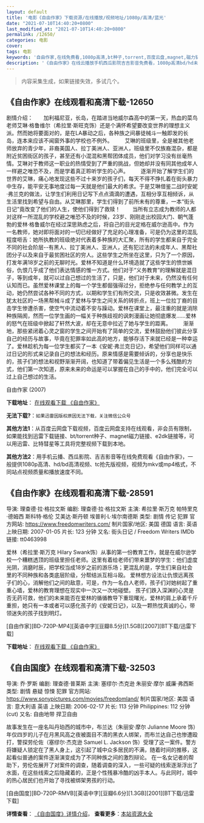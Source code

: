 ```yaml
---
layout: default
title: '电影《自由作家》下载资源/在线播放/视频地址/1080p/高清/蓝光'
date: "2021-07-10T14:40:20+0800"
last_modified_at: "2021-07-10T14:40:20+0800"
permalink: /12650/
categories: 电影
cover:
tags: 电影
keywords: '自由作家,在线免费看,1080p高清,bt种子,torrent,百度云盘,magnet,磁力链,迅雷下载资源'
description: '《自由作家》在线云播放手机西瓜影院吉吉影音免费看，1080p高清bd/hd未删减完整版和tc抢先枪版，mkv/mp4格式，附带bt/torrent种子、magnet/磁力链、百度云盘、网盘资源迅雷下载链接'
---
```


>内容采集生成，如果链接失效，多试几个。


## 《自由作家》在线观看和高清下载-12650

剧情介绍：　　加利福尼亚，长岛，在踏进当地威尔森高中的第一天，热血的菜鸟老师艾琳·格鲁维尔（希拉里·斯旺克饰）还是个满怀希望要改变世界的理想主义派。然而她将要面对的，是在LA暴动之后，各种族之间暴徒械斗一触即发的长岛，连本来应该不闻窗外事的学校也不例外。 　　艾琳的班级里，全是被其他老师放弃的青少年，非裔美国人、拉丁美洲人、亚洲人，班级里不仅族裔混杂，都是附近贫困街区的孩子，甚至还有小混混和黑帮团体成员，他们对学习没有丝毫热情。艾琳对于教师这一职业的热情受到了严重的挑战，但她却并没有同其他成年人一样避之唯恐不及，而是学着真正聆听学生的心声。 　　逐渐开始了解学生们的世界的艾琳，痛心地发现这些不过十来岁的孩子们，每天不得不挣扎着在街头暴力中生存，能平安无事地度过每一天就是他们最大的希求。于是艾琳借鉴二战时安妮·弗兰克的做法，让学生们利用日记写下点点滴滴的遭遇，互相分享互相倾诉，从生活里找到希望与自由。从艾琳那里，学生们得到了前所未有的尊重，一本“街头日记”竟改变了他们的人生，使他们得到了救赎！ 　　当所有立志成为教师的人都对这样一所混乱的学校避之唯恐不及的时候，23岁、刚刚走出校园大门、朝气蓬勃的爱林·格鲁威尔在经过深思熟虑之后，将自己的目光定格在威尔逊高中。作为一名教师，她对即将面对的一切已经做好了充足的心理准备，可是仍为这里的混乱程度咂舌：她所执教的班级绝对代表着多种族的大汇聚，所有的学生都来自于完全不同的社会阶层--有黑人、拉丁美洲人、亚洲人，还有犯过法的未成年人、黑帮社团分子以及来自于最贫困社区的穷人。这些学生之所坐在这里，只为了一个原因，打发年满18岁之前的无聊时光。爱林不知道是什么环境造就了这些学生的愤世嫉俗，仇恨几乎成了他们表达情感的惟一方式。他们对于“义务教育”的理解就是混日子，等到成年，就可以过自己想过的生活了，只是，他们对于未来，仍然没有任何认知而已。虽然爱林课堂上的每一个学生都倔强得过分，拒绝参与任何教学上的互动，她仍然尝试各种不同的方式，以期和学生们有所交流，只是收效甚微。发生在犹太社区的一场黑帮械斗成了爱林与学生之间关系的转折点，班上一位拉丁裔的目击学生惨遭杀害，使空气中流动着不安与躁动。爱林在课堂上，最注重的就是消除种族隔阂，然而一位学生画的一幅关于种族歧视的讽刺漫画让她彻底爆发……爱林的怒气在班级中掀起了轩然大波，却在无意中拉近了她与学生的距离。 　　渐渐地，那些紧闭着心灵之窗的学生之间开始有了简单的交流，爱林鼓励他们彼此分享自己的经历与故事，毕竟在犯罪率如此高的地方，能够存活下来就已经是一种幸运了。爱林趁机为每一位学生都买了一本《安妮·弗兰克日记》，希望他们同样可以通过日记的形式来记录自己的想法和经历。原来情感是需要倾诉的，分享也是快乐的，孩子们的想法和视野渐渐开阔，也知道了带着偏见生活是一个多么残酷的方式，他们第一次知道，原来未来的命运是可以掌握在自己的手中的，他们完全可以过上自己想过的生活。


自由作家 (2007)

**下载地址**： [在线观看下载 《自由作家》](https://www.btbtdy.me/btdy/dy6692.html) 


**无法下载?**：`如果迅雷因版权原因无法下载，关注微信公众号 `

**其他方法1**：从百度云网盘下载视频，百度云网盘支持在线观看，非会员有限制，如果能找到迅雷下载链接、bt/torrent种子、magnet磁力链接、e2dk链接等，可以用迅雷、比特彗星等工具将完整视频下载到本地。

**其他方法2**：用手机云播、西瓜影院、吉吉影音等在线免费观看《自由作家》，一般提供1080p高清、hd/bd高清视频、tc抢先版视频，视频为mkv或mp4格式，不同站点视频质量和播放速度不同。


## 《自由作家》在线观看和高清下载-28591

导演: 理查德·拉·格拉文斯 编剧: 理查德·拉·格拉文斯 主演: 希拉里·斯万克 帕特里克·德姆西 斯科特·格伦 艾美达·斯丹顿 埃普利·L·埃尔南德斯 类型: 剧情 传记 犯罪 官方网站: https://www.freedomwriters.com/ 制片国家/地区: 美国 德国 语言: 英语 上映日期: 2007-01-05 片长: 123 分钟 又名: 街头日记 / Freedom Writers IMDb链接: tt0463998

爱林（希拉里·斯万克 Hilary Swank饰）从事的第一份教育工作，就是在威尔逊学校一个糟糕透顶的班级里担任老师。这里有着给老师们带来噩梦的学生：他们虚度光阴，消磨时辰，把学校当成18岁之前的游乐场；更混乱的是，学生们来自社会里的不同种族和各类底层阶级，分帮结派互相斗殴。 爱林想方设法让仇恨远离孩子们的心，消解他们之间的敌意，可是，作为一名白人老师，孩子们对她树起了重重心墙，爱林的教育理想在现实中一次又一次地碰壁。 孩子们跌入深渊的心灵是否无药可救，他们的未来能否在爱林的循循教导下重现曙光，爱林的肩上承着千斤重担，她只有一本或者可以感化孩子的《安妮日记》，以及一颗热忱真诚的心，带领迷失的孩子找到明灯。


[自由作家][BD-720P-MP4][英语中字][豆瓣8.5分][1.5GB][2007][BT下载/迅雷下载]

**下载地址**： [在线观看下载 《自由作家》](https://www.btdx8.com/torrent/freedom_writers_2007.html) 


## 《自由国度》在线观看和高清下载-32503

导演: 乔·罗斯 编剧: 理查德·普莱斯 主演: 塞缪尔·杰克逊 朱丽安·摩尔 威廉·弗西斯 类型: 剧情 悬疑 惊悚 犯罪 官方网站: https://www.sonypictures.com/movies/freedomland/ 制片国家/地区: 美国 语言: 意大利语 英语 上映日期: 2006-02-17 片长: 113 分钟 Philippines: 112 分钟(cut) 又名: 自由地带 捍卫自由

故事发生在一座名叫丹珀西的城市中，布兰达（朱丽安·摩尔 Julianne Moore 饰）年仅四岁的儿子在月黑风高之夜被面目不清的黑衣人绑架，而布兰达自己也惨遭殴打，警探劳伦佐（塞缪尔·杰克逊 Samuel L. Jackson 饰）受理了这一案件。警方将嫌疑人锁定在了黑人身上，这引起了城中众多居民的不满，随着时间的推移，这起看似普通的案件逐渐演变成为了不同种族之间的激烈辩论。 在一名女记者的帮助下，劳伦佐展开了对案件的调查，随着调查的深入，一些可疑的线索逐渐浮出了水面，在这些线索之后隐藏着的，正是个性残暴冷酷的凶手本人。与此同时，城中的热心居民们也开始了寻找被绑架男孩的行动。


[自由国度][BD-720P-RMVB][英语中字][豆瓣6.6分][1.3GB][2001][BT下载/迅雷下载]

**详情查看**： [《自由国度》详情介绍](/movie/32503/)， **查看更多**：[本站资源大全](/movie/t/all/)

